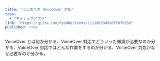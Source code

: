 ```yaml
---
title: "はじめての VoiceOver 対応"
tags:
  - "ネイティブアプリ"
link: "https://qiita.com/RyoAbe/items/c111dd9349b6ff67b558"
published: true
---
```


VoiceOver とは何か分かる、VoiceOver 対応でどういった知識が必要なのか分かる、VoiceOver 対応ではどんな作業をするのか分かる、VoiceOver 対応がなぜ必要なのか分かる。
